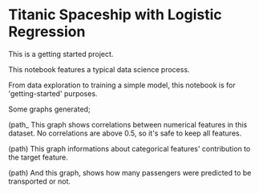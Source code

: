 # Titanic Spaceship with Logistic Regression

This is a getting started project. 

This notebook features a typical data science process.

From data exploration to training a simple model, this notebook is for 'getting-started' purposes.

Some graphs generated; 

(path_
This graph shows correlations between numerical features in this dataset. No correlations are above 0.5, so it's safe to keep all features.

(path)
This graph informations about categorical features' contribution to the target feature.

(path)
And this graph, shows how many passengers were predicted to be transported or not. 
